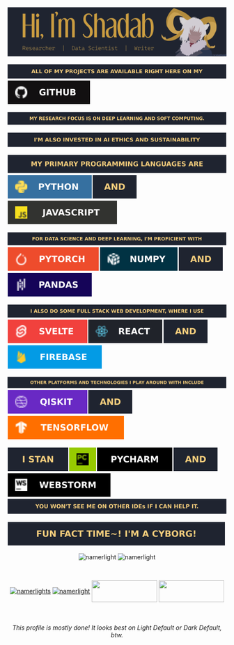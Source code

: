 <p align="center"><img src="https://github.com/Namerlight/Namerlight/blob/master/assets/carn.svg" alt="namerlight" /></p>

<p><img src="https://github.com/Namerlight/Namerlight/blob/master/assets/Allofmyprojectsareavailablerighthereonmy.svg" alt="namerlight" /><img src="https://github.com/Namerlight/Namerlight/blob/master/assets/github.svg" alt="namerlight"/></p>
<p><img src="https://github.com/Namerlight/Namerlight/blob/master/assets/MyresearchfocusisonDeepLearningandSoftComputing.svg" alt="namerlight" /></p>
<p><img src="https://github.com/Namerlight/Namerlight/blob/master/assets/I'malsoinvestedinAIEthicsandSustainability.svg" alt="namerlight" /></p>

![](https://github.com/Namerlight/Namerlight/blob/master/assets/Myprimaryprogramminglanguagesare.svg)![](https://github.com/Namerlight/Namerlight/blob/master/assets/python.svg)![](https://github.com/Namerlight/Namerlight/blob/master/assets/and.svg)![](https://github.com/Namerlight/Namerlight/blob/master/assets/javascript.svg)

![](https://github.com/Namerlight/Namerlight/blob/master/assets/ForDataScienceandDeepLearning,I'mproficientwith.svg)![](https://github.com/Namerlight/Namerlight/blob/master/assets/pytorch.svg)![](https://github.com/Namerlight/Namerlight/blob/master/assets/numpy.svg)![](https://github.com/Namerlight/Namerlight/blob/master/assets/and.svg)![](https://github.com/Namerlight/Namerlight/blob/master/assets/pandas.svg)

![](https://github.com/Namerlight/Namerlight/blob/master/assets/IalsodosomeFullStackWebDevelopment,whereIuse.svg)![](https://github.com/Namerlight/Namerlight/blob/master/assets/svelte.svg)![](https://github.com/Namerlight/Namerlight/blob/master/assets/react.svg)![](https://github.com/Namerlight/Namerlight/blob/master/assets/and.svg)![](https://github.com/Namerlight/Namerlight/blob/master/assets/firebase.svg)

![](https://github.com/Namerlight/Namerlight/blob/master/assets/OtherplatformsandtechnologiesIplayaroundwithinclude.svg)![](https://github.com/Namerlight/Namerlight/blob/master/assets/qiskit.svg)![](https://github.com/Namerlight/Namerlight/blob/master/assets/and.svg)![](https://github.com/Namerlight/Namerlight/blob/master/assets/tensorflow.svg)

![](https://github.com/Namerlight/Namerlight/blob/master/assets/Istan.svg)![](https://github.com/Namerlight/Namerlight/blob/master/assets/pycharm.svg)![](https://github.com/Namerlight/Namerlight/blob/master/assets/and.svg)![](https://github.com/Namerlight/Namerlight/blob/master/assets/webstorm.svg)![](https://github.com/Namerlight/Namerlight/blob/master/assets/Youwon'tseemeonotherIDEsifIcanhelpit.svg)

![](https://github.com/Namerlight/Namerlight/blob/master/assets/Funfacttime!I'macyborg!.svg)
  
<p align="center"><img src="https://github-readme-stats.vercel.app/api/top-langs/?username=namerlight&langs_count=6&layout=compact&theme=ayu-mirage&card_width=296" alt="namerlight" /> <img src="https://github-readme-stats.vercel.app/api?username=namerlight&show_icons=true&hide=contribs&line_height=24.1&theme=ayu-mirage" alt="namerlight" /> </p> 
<p align="center">    </p> 


<br>
<p align="center">
<a href="https://scholar.google.com.sg/citations?user=hU5jVnQAAAAJ&hl=en" target="blank"><img align="center" src="https://firebasestorage.googleapis.com/v0/b/ehet-db.appspot.com/o/sch.svg?alt=media&token=8956f228-533b-459d-8a4a-211cb41884c3" alt="namerlights" height="50" width="150" /></a>  
<a href="https://twitter.com/namerlight" target="blank"><img align="center" src="https://firebasestorage.googleapis.com/v0/b/ehet-db.appspot.com/o/twt.svg?alt=media&token=2ed33e2c-30c1-4c93-88f5-5a569c35e4e0" alt="namerlight" height="50" width="150" /></a>  
<a href="www.linkedin.com/in/shchy" target="blank"><img align="center" src="https://firebasestorage.googleapis.com/v0/b/ehet-db.appspot.com/o/lkin.svg?alt=media&token=82b29ff6-7c33-46ba-9fa8-6757b34ae40d" height="50" width="150" /></a>  
<a href="https://fb.com/shadab.hafizchoudhury" target="blank"><img align="center" src="https://firebasestorage.googleapis.com/v0/b/ehet-db.appspot.com/o/fb.svg?alt=media&token=30a4bf61-2a6e-447d-89c7-2db45f5f4ed9" height="50" width="150" /></a>  
</p>

<br>

<h6 align="center">This profile is mostly done! It looks best on Light Default or Dark Default, btw.</h4>  

